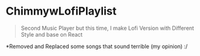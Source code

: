 # ChimmywLofiPlaylist
>Second Music Player but this time, I make Lofi Version with Different Style and base on React

*Removed and Replaced some songs that sound terrible (my opinion) :/
